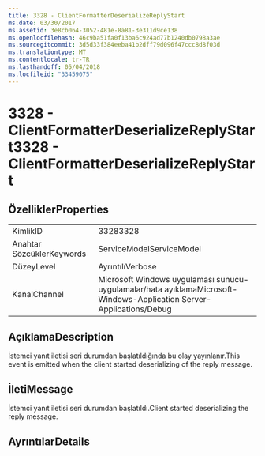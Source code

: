 ```yaml
---
title: 3328 - ClientFormatterDeserializeReplyStart
ms.date: 03/30/2017
ms.assetid: 3e8cb064-3052-481e-8a81-3e311d9ce138
ms.openlocfilehash: 46c9ba51fa0f13ba6c924ad77b1240db0798a3ae
ms.sourcegitcommit: 3d5d33f384eeba41b2dff79d096f47ccc8d8f03d
ms.translationtype: MT
ms.contentlocale: tr-TR
ms.lasthandoff: 05/04/2018
ms.locfileid: "33459075"
---
```

# <a name="3328---clientformatterdeserializereplystart"></a><span data-ttu-id="5aaff-102">3328 - ClientFormatterDeserializeReplyStart</span><span class="sxs-lookup"><span data-stu-id="5aaff-102">3328 - ClientFormatterDeserializeReplyStart</span></span>
## <a name="properties"></a><span data-ttu-id="5aaff-103">Özellikler</span><span class="sxs-lookup"><span data-stu-id="5aaff-103">Properties</span></span>  
  
|||  
|-|-|  
|<span data-ttu-id="5aaff-104">Kimlik</span><span class="sxs-lookup"><span data-stu-id="5aaff-104">ID</span></span>|<span data-ttu-id="5aaff-105">3328</span><span class="sxs-lookup"><span data-stu-id="5aaff-105">3328</span></span>|  
|<span data-ttu-id="5aaff-106">Anahtar Sözcükler</span><span class="sxs-lookup"><span data-stu-id="5aaff-106">Keywords</span></span>|<span data-ttu-id="5aaff-107">ServiceModel</span><span class="sxs-lookup"><span data-stu-id="5aaff-107">ServiceModel</span></span>|  
|<span data-ttu-id="5aaff-108">Düzey</span><span class="sxs-lookup"><span data-stu-id="5aaff-108">Level</span></span>|<span data-ttu-id="5aaff-109">Ayrıntılı</span><span class="sxs-lookup"><span data-stu-id="5aaff-109">Verbose</span></span>|  
|<span data-ttu-id="5aaff-110">Kanal</span><span class="sxs-lookup"><span data-stu-id="5aaff-110">Channel</span></span>|<span data-ttu-id="5aaff-111">Microsoft Windows uygulaması sunucu-uygulamalar/hata ayıklama</span><span class="sxs-lookup"><span data-stu-id="5aaff-111">Microsoft-Windows-Application Server-Applications/Debug</span></span>|  
  
## <a name="description"></a><span data-ttu-id="5aaff-112">Açıklama</span><span class="sxs-lookup"><span data-stu-id="5aaff-112">Description</span></span>  
 <span data-ttu-id="5aaff-113">İstemci yanıt iletisi seri durumdan başlatıldığında bu olay yayınlanır.</span><span class="sxs-lookup"><span data-stu-id="5aaff-113">This event is emitted when the client started deserializing of the reply message.</span></span>  
  
## <a name="message"></a><span data-ttu-id="5aaff-114">İleti</span><span class="sxs-lookup"><span data-stu-id="5aaff-114">Message</span></span>  
 <span data-ttu-id="5aaff-115">İstemci yanıt iletisi seri durumdan başlatıldı.</span><span class="sxs-lookup"><span data-stu-id="5aaff-115">Client started deserializing the reply message.</span></span>  
  
## <a name="details"></a><span data-ttu-id="5aaff-116">Ayrıntılar</span><span class="sxs-lookup"><span data-stu-id="5aaff-116">Details</span></span>
